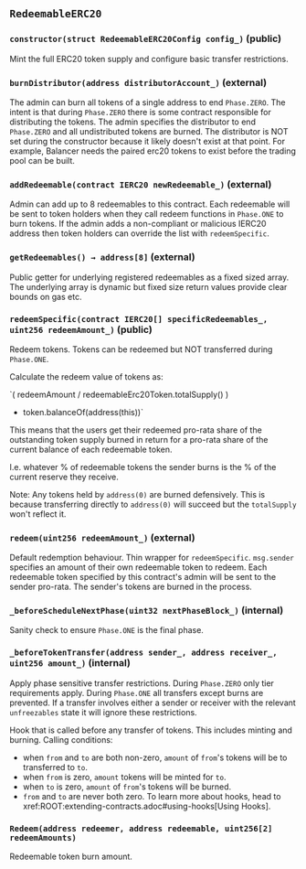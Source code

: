 ## `RedeemableERC20`






### `constructor(struct RedeemableERC20Config config_)` (public)

Mint the full ERC20 token supply and configure basic transfer
restrictions.




### `burnDistributor(address distributorAccount_)` (external)

The admin can burn all tokens of a single address to end `Phase.ZERO`.
The intent is that during `Phase.ZERO` there is some contract
responsible for distributing the tokens.
The admin specifies the distributor to end `Phase.ZERO` and all
undistributed tokens are burned.
The distributor is NOT set during the constructor because it likely
doesn't exist at that point.
For example, Balancer needs the paired erc20 tokens to exist before the
trading pool can be built.




### `addRedeemable(contract IERC20 newRedeemable_)` (external)

Admin can add up to 8 redeemables to this contract.
Each redeemable will be sent to token holders when they call redeem
functions in `Phase.ONE` to burn tokens.
If the admin adds a non-compliant or malicious IERC20 address then
token holders can override the list with `redeemSpecific`.




### `getRedeemables() → address[8]` (external)

Public getter for underlying registered redeemables as a fixed sized
array.
The underlying array is dynamic but fixed size return values provide
clear bounds on gas etc.




### `redeemSpecific(contract IERC20[] specificRedeemables_, uint256 redeemAmount_)` (public)

Redeem tokens.
Tokens can be redeemed but NOT transferred during `Phase.ONE`.

Calculate the redeem value of tokens as:

`( redeemAmount / redeemableErc20Token.totalSupply() )
* token.balanceOf(address(this))`

This means that the users get their redeemed pro-rata share of the
outstanding token supply burned in return for a pro-rata share of the
current balance of each redeemable token.

I.e. whatever % of redeemable tokens the sender burns is the % of the
current reserve they receive.

Note: Any tokens held by `address(0)` are burned defensively.
      This is because transferring directly to `address(0)` will
      succeed but the `totalSupply` won't reflect it.



### `redeem(uint256 redeemAmount_)` (external)

Default redemption behaviour.
Thin wrapper for `redeemSpecific`.
`msg.sender` specifies an amount of their own redeemable token to
redeem.
Each redeemable token specified by this contract's admin will be sent
to the sender pro-rata.
The sender's tokens are burned in the process.




### `_beforeScheduleNextPhase(uint32 nextPhaseBlock_)` (internal)

Sanity check to ensure `Phase.ONE` is the final phase.




### `_beforeTokenTransfer(address sender_, address receiver_, uint256 amount_)` (internal)

Apply phase sensitive transfer restrictions.
During `Phase.ZERO` only tier requirements apply.
During `Phase.ONE` all transfers except burns are prevented.
If a transfer involves either a sender or receiver with the relevant
`unfreezables` state it will ignore these restrictions.


Hook that is called before any transfer of tokens. This includes
minting and burning.
Calling conditions:
- when `from` and `to` are both non-zero, `amount` of ``from``'s tokens
will be to transferred to `to`.
- when `from` is zero, `amount` tokens will be minted for `to`.
- when `to` is zero, `amount` of ``from``'s tokens will be burned.
- `from` and `to` are never both zero.
To learn more about hooks, head to xref:ROOT:extending-contracts.adoc#using-hooks[Using Hooks].


### `Redeem(address redeemer, address redeemable, uint256[2] redeemAmounts)`

Redeemable token burn amount.



